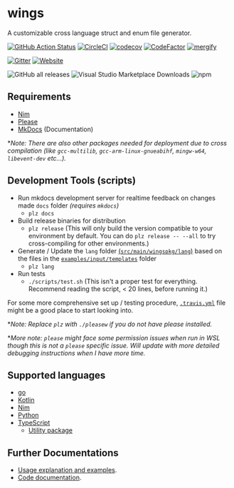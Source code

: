 # wings

A customizable cross language struct and enum file generator.

[![GitHub Action Status](https://github.com/binhonglee/wings/workflows/CI/badge.svg)](https://github.com/binhonglee/wings/actions?query=workflow%3ACI+branch%3Adevel)
[![CircleCI](https://circleci.com/gh/binhonglee/wings/tree/devel.svg?style=shield)](https://app.circleci.com/pipelines/github/binhonglee/wings?branch=devel)
[![codecov](https://codecov.io/gh/binhonglee/wings/branch/devel/graph/badge.svg)](https://codecov.io/gh/binhonglee/wings)
[![CodeFactor](https://www.codefactor.io/repository/github/binhonglee/wings/badge)](https://www.codefactor.io/repository/github/binhonglee/wings)
[![mergify](https://img.shields.io/endpoint.svg?url=https://gh.mergify.io/badges/binhonglee/wings)](https://github.com/binhonglee/wings/blob/devel/.mergify.yml)

[![Gitter](https://img.shields.io/gitter/room/binhonglee/wings.svg)](https://gitter.im/wings-sh/community)
[![Website](https://img.shields.io/website?url=https%3A%2F%2Fwings.sh)](https://wings.sh)

![GitHub all releases](https://img.shields.io/github/downloads/binhonglee/wings/total?label=GitHub%20release%20downloads)
![Visual Studio Marketplace Downloads](https://img.shields.io/visual-studio-marketplace/d/binhonglee.vscode-wings?label=vscode-downloads)
![npm](https://img.shields.io/npm/dt/wings-ts-util?label=npm%20downloads)

## Requirements

- [Nim](https://nim-lang.org/)
- [Please](https://please.build)
- [MkDocs](https://www.mkdocs.org/) (Documentation)

\*_Note: There are also other packages needed for deployment due to cross compilation (like `gcc-multilib`, `gcc-arm-linux-gnueabihf`, `mingw-w64`, `libevent-dev` etc...)._

## Development Tools (scripts)

- Run mkdocs development server for realtime feedback on changes made `docs` folder _(requires `mkdocs`)_
  - `plz docs`
- Build release binaries for distribution
  - `plz release` (This will only build the version compatible to your environment by default. You can do `plz release -- --all` to try cross-compiling for other environments.)
- Generate / Update the `lang` folder [(`src/main/wingspkg/lang`)](https://github.com/binhonglee/wings/tree/devel/src/main/wingspkg/lang) based on the files in the [`examples/input/templates`](https://github.com/binhonglee/wings/tree/devel/examples/input/templates) folder
  - `plz lang`
- Run tests
  - `./scripts/test.sh` (This isn't a proper test for everything. Recommend reading the script, < 20 lines, before running it.)

For some more comprehensive set up / testing procedure, [`.travis.yml`](https://github.com/binhonglee/wings/blob/devel/.travis.yml) file might be a good place to start looking into.

\*_Note: Replace `plz` with `./pleasew` if you do not have please installed._

\*_More note: `please` might face some permission issues when run in WSL though this is not a `please` specific issue. Will update with more detailed debugging instructions when I have more time._

## Supported languages

- [go](http://golang.org/)
- [Kotlin](https://kotlinlang.org)
- [Nim](https://nim-lang.org/)
- [Python](https://www.python.org/)
- [TypeScript](https://www.typescriptlang.org)
    - [Utility package](https://github.com/binhonglee/wings/tree/devel/src/tsUtil)

## Further Documentations

- [Usage explanation and examples](https://wings.sh).
- [Code documentation](https://wings.sh/api).
